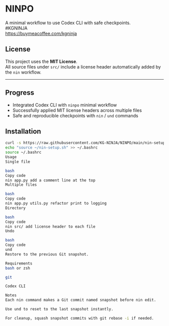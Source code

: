 # NINPO
A minimal workflow to use Codex CLI with safe checkpoints.  
#KGNINJA  
https://buymeacoffee.com/kgninja  

## License

This project uses the **MIT License**.  
All source files under `src/` include a license header automatically added by the `nin` workflow.

---

## Progress

- Integrated Codex CLI with `ninpo` minimal workflow  
- Successfully applied MIT license headers across multiple files  
- Safe and reproducible checkpoints with `nin` / `und` commands  

## Installation

```bash
curl -s https://raw.githubusercontent.com/KG-NINJA/NINPO/main/nin-setup.sh -o ~/nin-setup.sh
echo "source ~/nin-setup.sh" >> ~/.bashrc
source ~/.bashrc
Usage
Single file

bash
Copy code
nin app.py add a comment line at the top
Multiple files

bash
Copy code
nin app.py utils.py refactor print to logging
Directory

bash
Copy code
nin src/ add license header to each file
Undo

bash
Copy code
und
Restore to the previous Git snapshot.

Requirements
bash or zsh

git

Codex CLI

Notes
Each nin command makes a Git commit named snapshot before nin edit.

Use und to reset to the last snapshot instantly.

For cleanup, squash snapshot commits with git rebase -i if needed.
